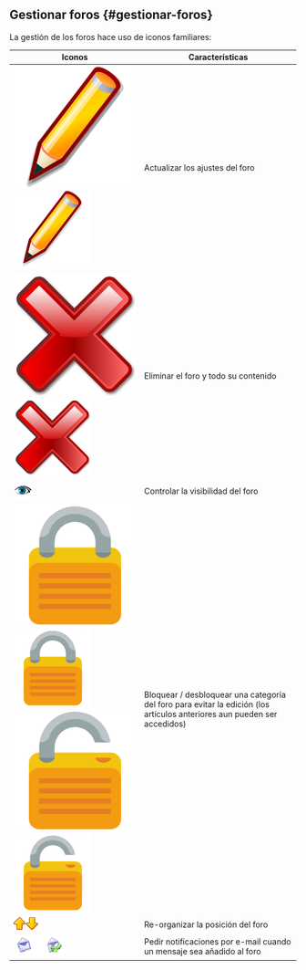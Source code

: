 ## Gestionar foros {#gestionar-foros}

La gestión de los foros hace uso de iconos familiares:

| Iconos | Características |
| --- | --- |
| ![](../assets/images68.svg)![](../assets/images68.png) | Actualizar los ajustes del foro |
| ![](../assets/images69.svg)![](../assets/images69.png) | Eliminar el foro y todo su contenido |
| ![](../assets/images70.png) | Controlar la visibilidad del foro |
| ![](../assets/image23.svg)![](../assets/image23.png)![](../assets/image24.svg)![](../assets/image24.png) | Bloquear / desbloquear una categoría del foro para evitar la edición (los artículos anteriores aun pueden ser accedidos) |
| ![](../assets/image25.png)![](../assets/image26.png) | Re-organizar la posición del foro |
| ![](../assets/images73.png) | Pedir notificaciones por e-mail cuando un mensaje sea añadido al foro |